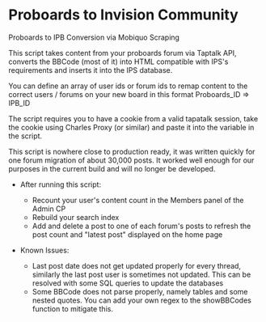 # Proboards to Invision Community
Proboards to IPB Conversion via Mobiquo Scraping

This script takes content from your proboards forum via Taptalk API, converts the BBCode (most of it) into HTML compatible with IPS's requirements and inserts it into the IPS database. 

You can define an array of user ids or forum ids to remap content to the correct users / forums on your new board in this format Proboards_ID => IPB_ID

The script requires you to have a cookie from a valid tapatalk session, take the cookie using Charles Proxy (or similar) and paste it into the variable in the script.

This script is nowhere close to production ready, it was written quickly for one forum migration of about 30,000 posts. It worked well enough for our purposes in the current build and will no longer be developed.

- After running this script:
  - Recount your user's content count in the Members panel of the Admin CP
  - Rebuild your search index
  - Add and delete a post to one of each forum's posts to refresh the post count and "latest post" displayed on the home page
  
- Known Issues:
  - Last post date does not get updated properly for every thread, similarly the last post user is sometimes not updated. This can be resolved with some SQL queries to update the databases
  - Some BBCode does not parse properly, namely tables and some nested quotes. You can add your own regex to the showBBCodes function to mitigate this.
